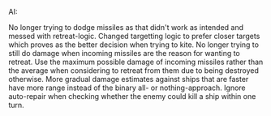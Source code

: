 AI:

No longer trying to dodge missiles as that didn't work as intended and messed with retreat-logic.
Changed targetting logic to prefer closer targets which proves as the better decision when trying to kite.
No longer trying to still do damage when incoming missiles are the reason for wanting to retreat.
Use the maximum possible damage of incoming missiles rather than the average when considering to retreat from them due to being destroyed otherwise.
More gradual damage estimates against ships that are faster have more range instead of the binary all- or nothing-approach.
Ignore auto-repair when checking whether the enemy could kill a ship within one turn.